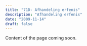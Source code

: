 ```yaml
---
title: "71D- Afhandeling erfenis"
description: "Afhandeling erfenis"
date: "2009-11-14"
draft: false
---
```


Content of the page coming soon.
